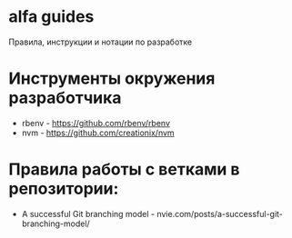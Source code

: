 # alfa guides
Правила, инструкции и нотации по разработке

# Инструменты окружения разработчика

* rbenv - https://github.com/rbenv/rbenv
* nvm - https://github.com/creationix/nvm

# Правила работы с ветками в репозитории:

* A successful Git branching model - nvie.com/posts/a-successful-git-branching-model/
